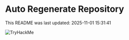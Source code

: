 # Auto Regenerate Repository

This README was last updated: 2025-11-01 15:31:41

 ![TryHackMe](https://tryhackme.com/badge/533634)